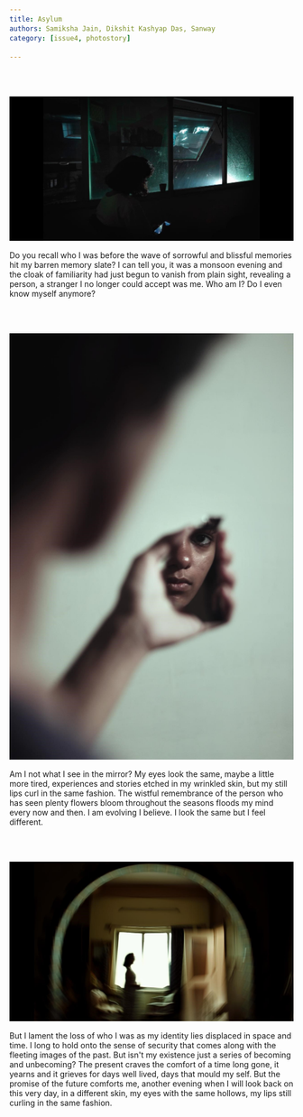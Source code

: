 ```yaml
---
title: Asylum
authors: Samiksha Jain, Dikshit Kashyap Das, Sanway
category: [issue4, photostory]

---
```


<br><br>

![ ](/assets/img/asylum1.jpg)




Do you recall who I was before the wave of sorrowful and blissful memories hit my barren memory slate? I can tell you, it was a monsoon evening and the cloak of familiarity had just begun to vanish from plain sight, revealing a person, a stranger I no longer could accept was me. Who am I? Do I even know myself anymore?

<br><br>

![ ](/assets/img/asylum2.jpg)
 


Am I not what I see in the mirror? My eyes look the same, maybe a little more tired, experiences and stories etched in my wrinkled skin, but my still lips curl in the same fashion. The wistful remembrance of the person who has seen plenty flowers bloom throughout the seasons floods my mind every now and then. I am evolving I believe. I look the same but I feel different.


<br><br>

 ![ ](/assets/img/asylum3.jpg)



But I lament the loss of who I was as my identity lies displaced in space and time. I long to hold onto the sense of security that comes along with the fleeting images of the past. But isn't my existence just a series of becoming and unbecoming? The present craves the comfort of a time long gone, it yearns and it grieves for days well lived, days that mould my self. But the promise of the future comforts me, another evening when I will look back on this very day, in a different skin, my eyes with the same hollows, my lips still curling in the same fashion.
